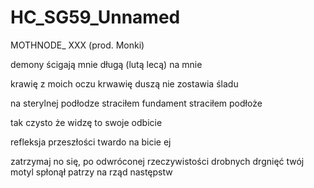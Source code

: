 # HC_SG59_Unnamed
MOTHNODE_ XXX (prod. Monki)

demony ścigają mnie
długą (lutą lecą) na mnie

krawię z moich oczu
krwawię 
duszą nie zostawia
śladu 

na sterylnej podłodze
straciłem fundament
straciłem podłoże

tak czysto że widzę 
to swoje odbicie

refleksja przeszłości
twardo na bicie ej

zatrzymaj no się,
po odwróconej
rzeczywistości
drobnych drgnięć
twój motyl spłonął
patrzy na rząd 
następstw
